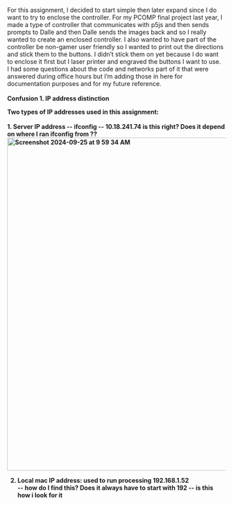 For this assignment, I decided to start simple then later expand since I do want to try to enclose the controller. For my PCOMP final project last year, I made a type of controller that communicates with p5js and then sends prompts to Dalle and then Dalle sends the images back and so I really wanted to create an enclosed controller. I also wanted to have part of the controller be non-gamer user friendly so I wanted to print out the directions and stick them to the buttons. I didn’t stick them on yet because I do want to enclose it first but I laser printer and engraved the buttons I want to use. </br>
I had some questions about the code and networks part of it that were answered during office hours but I’m adding those in here for documentation purposes and for my future reference.  
</br>
<b>Confusion 1. IP address distinction  <b> </br>

Two types of IP addresses used in this assignment: </br>
</br>1. Server IP address --  ifconfig -- 10.18.241.74 is this right? Does it depend on where I ran ifconfig from ?? </br>
<img width="768" alt="Screenshot 2024-09-25 at 9 59 34 AM" src="https://github.com/user-attachments/assets/ba367367-5e9a-480d-b9f0-e49eead08063">

2. Local mac IP address: used to run processing  192.168.1.52 </br>
-- how do I find this? Does it always have to start with 192 -- is this how i look for it </br>

